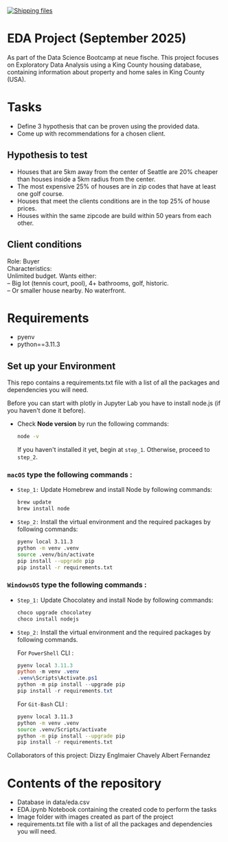 [![Shipping files](https://github.com/neuefische/ds-eda-project-template/actions/workflows/workflow-03.yml/badge.svg?branch=main&event=workflow_dispatch)](https://github.com/neuefische/ds-eda-project-template/actions/workflows/workflow-03.yml)
# EDA Project (September 2025)
As part of the Data Science Bootcamp at neue fische.
This project focuses on Exploratory Data Analysis using a King County housing database, containing information about property and home sales in King County (USA). 


# Tasks
* Define 3 hypothesis that can be proven using the provided data.
* Come up with recommendations for a chosen client.

## Hypothesis to test
- Houses that are 5km away from the center of Seattle are 20% cheaper than houses inside a 5km radius from the center.
- The most expensive 25% of houses are in zip codes that have at least one golf course.
- Houses that meet the clients conditions are in the top 25% of house prices.
- Houses within the same zipcode are build within 50 years from each other.

## Client conditions
Role: Buyer\
Characteristics:\
Unlimited budget.
Wants either:\
– Big lot (tennis court, pool), 4+ bathrooms, golf, historic.\
– Or smaller house nearby.
No waterfront.


# Requirements

- pyenv
- python==3.11.3

## Set up your Environment
This repo contains a requirements.txt file with a list of all the packages and dependencies you will need.

Before you can start with plotly in Jupyter Lab you have to install node.js (if you haven't done it before).
- Check **Node version**  by run the following commands:
    ```sh
    node -v
    ```
    If you haven't installed it yet, begin at `step_1`. Otherwise, proceed to `step_2`.


### **`macOS`** type the following commands : 


- `Step_1:` Update Homebrew and install Node by following commands:
    ```sh
    brew update
    brew install node
    ```

- `Step_2:` Install the virtual environment and the required packages by following commands:

    ```BASH
    pyenv local 3.11.3
    python -m venv .venv
    source .venv/bin/activate
    pip install --upgrade pip
    pip install -r requirements.txt
    ```
### **`WindowsOS`** type the following commands :


- `Step_1:` Update Chocolatey and install Node by following commands:
    ```sh
    choco upgrade chocolatey
    choco install nodejs
    ```

- `Step_2:` Install the virtual environment and the required packages by following commands.

   For `PowerShell` CLI :

    ```PowerShell
    pyenv local 3.11.3
    python -m venv .venv
    .venv\Scripts\Activate.ps1
    python -m pip install --upgrade pip
    pip install -r requirements.txt
    ```

    For `Git-Bash` CLI :
  
    ```BASH
    pyenv local 3.11.3
    python -m venv .venv
    source .venv/Scripts/activate
    python -m pip install --upgrade pip
    pip install -r requirements.txt
    ```
    
Collaborators of this project:
Dizzy Englmaier
Chavely Albert Fernandez

# Contents of the repository
* Database in data/eda.csv
* EDA.ipynb Notebook containing the created code to perform the tasks
* Image folder with images created as part of the project
* requirements.txt file with a list of all the packages and dependencies you will need.
  

